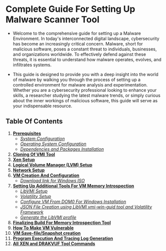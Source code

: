 # Complete Guide For Setting Up Malware Scanner Tool

- Welcome to the comprehensive guide for setting up a Malware Environment. In today's interconnected digital landscape, cybersecurity has become an increasingly critical concern. Malware, short for malicious software, poses a constant threat to individuals, businesses, and organizations worldwide. To effectively defend against these threats, it is essential to understand how malware operates, evolves, and infiltrates systems. 

- This guide is designed to provide you with a deep insight into the world of malware by walking you through the process of setting up a controlled environment for malware analysis and experimentation. Whether you are a cybersecurity professional looking to enhance your skills, a researcher studying the latest malware trends, or simply curious about the inner workings of malicious software, this guide will serve as your indispensable resource.


## Table Of Contents
1. **[Prerequisites](https://github.com/acsr-du/drakvuf-setup/blob/mohitbhatt-du-patch-1/Installation_instructions/systemAnalysisEnvironment.md#prerequisites)**
    - *[System Configuration](https://github.com/acsr-du/drakvuf-setup/blob/mohitbhatt-du-patch-1/Installation_instructions/systemAnalysisEnvironment.md#system-configuration)*
    - *[Operating System Configuration](https://github.com/acsr-du/drakvuf-setup/blob/main/Installation_instructions/systemAnalysisEnvironment.md#operating-system-configuration)*
    - *[Dependencies and Packages Installation](https://github.com/acsr-du/drakvuf-setup/blob/main/Installation_instructions/systemAnalysisEnvironment.md#dependencies-and-packages-installation)*
2. **[Cloning Of VMI Tool](https://github.com/acsr-du/drakvuf-setup/blob/main/Installation_instructions/systemAnalysisEnvironment.md#cloning-of-vmi-tool)**
3. **[Xen Setup](https://github.com/acsr-du/drakvuf-setup/blob/main/Installation_instructions/systemAnalysisEnvironment.md#xen-setup)**
4. **[Logical Volume Manager (LVM) Setup](https://github.com/acsr-du/drakvuf-setup/blob/main/Installation_instructions/systemAnalysisEnvironment.md#logical-volume-manager-lvm-setup)**
5. **[Network Setup](https://github.com/acsr-du/drakvuf-setup/blob/main/Installation_instructions/systemAnalysisEnvironment.md#network-setup)**
6. **[VM Creation And Configuration](https://github.com/acsr-du/drakvuf-setup/blob/main/Installation_instructions/systemAnalysisEnvironment.md#vm-creation-and-configuration)**
    - *[Download link for Windows ISO](https://github.com/acsr-du/drakvuf-setup/blob/main/Installation_instructions/systemAnalysisEnvironment.md#download-link-for-windows-iso)*
7. **[Setting Up Additional Tools For VM Memory Introspection](https://github.com/acsr-du/drakvuf-setup/blob/main/Installation_instructions/systemAnalysisEnvironment.md#setting-up-additional-tools-for-vm-memory-introspection)**
    - *[LibVMI Setup](https://github.com/acsr-du/drakvuf-setup/blob/main/Installation_instructions/systemAnalysisEnvironment.md#libvmi-setup)*
    - *[Volatility Setup](https://github.com/acsr-du/drakvuf-setup/blob/main/Installation_instructions/systemAnalysisEnvironment.md#volatility-setup)*
    - *[Configure VM From DOM0 For Windows Installation](https://github.com/acsr-du/drakvuf-setup/blob/main/Installation_instructions/systemAnalysisEnvironment.md#configure-vm-from-dom0-for-windows-installation)*
    - *[JSON File Creation using LibVMI vmi-win-guid tool and Volatility Framework](https://github.com/acsr-du/drakvuf-setup/blob/main/Installation_instructions/systemAnalysisEnvironment.md#json-file-creation-using-libvmi-vmi-win-guid-tool-and-volatility-framework)*
    - *[Generate the LibVMI profile](https://github.com/acsr-du/drakvuf-setup/blob/main/Installation_instructions/systemAnalysisEnvironment.md#generate-the-libvmi-profile)*
8. **[Finalizing Build For Memory Introspection Tool](https://github.com/acsr-du/drakvuf-setup/blob/main/Installation_instructions/systemAnalysisEnvironment.md#finalizing-build-for-memory-introspection-tool)**
9. **[How To Make VM Vulnerable](https://github.com/acsr-du/drakvuf-setup/blob/main/Installation_instructions/systemAnalysisEnvironment.md#how-to-make-vm-vulnerable)**
10. **[VM Save-file/Snapshot creation](https://github.com/acsr-du/drakvuf-setup/blob/main/Installation_instructions/systemAnalysisEnvironment.md#vm-save-filesnapshot-creation)**
11. **[Program Execution And Tracing Log Generation](https://github.com/acsr-du/drakvuf-setup/blob/main/Installation_instructions/systemAnalysisEnvironment.md#program-execution-and-tracing-log-generation)**
12. **[All XEN and DRAKVUF Tool Commands](https://github.com/acsr-du/drakvuf-setup/blob/main/Installation_instructions/systemAnalysisEnvironment.md#all-xen-and-drakvuf-commands)**
